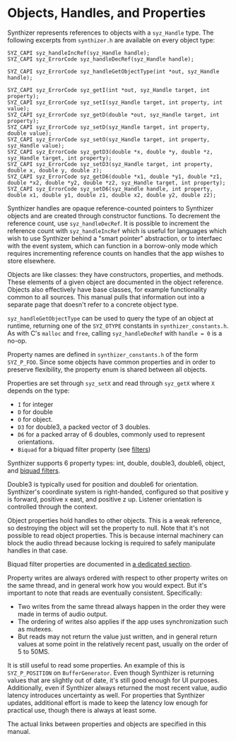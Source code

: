 # Objects, Handles, and Properties

Synthizer represents references to objects with a `syz_Handle` type.  The following excerpts from `synthizer.h` are available on every object type:

```
SYZ_CAPI syz_handleIncRef(syz_Handle handle);
SYZ_CAPI syz_ErrorCode syz_handleDecRef(syz_Handle handle);

SYZ_CAPI syz_ErrorCode syz_handleGetObjectType(int *out, syz_Handle handle);

SYZ_CAPI syz_ErrorCode syz_getI(int *out, syz_Handle target, int property);
SYZ_CAPI syz_ErrorCode syz_setI(syz_Handle target, int property, int value);
SYZ_CAPI syz_ErrorCode syz_getD(double *out, syz_Handle target, int property);
SYZ_CAPI syz_ErrorCode syz_setD(syz_Handle target, int property, double value);
SYZ_CAPI syz_ErrorCode syz_setO(syz_Handle target, int property, syz_Handle value);
SYZ_CAPI syz_ErrorCode syz_getD3(double *x, double *y, double *z, syz_Handle target, int property);
SYZ_CAPI syz_ErrorCode syz_setD3(syz_Handle target, int property, double x, double y, double z);
SYZ_CAPI syz_ErrorCode syz_getD6(double *x1, double *y1, double *z1, double *x2, double *y2, double *z2, syz_Handle target, int property);
SYZ_CAPI syz_ErrorCode syz_setD6(syz_Handle handle, int property, double x1, double y1, double z1, double x2, double y2, double z2);
```

Synthizer handles are opaque reference-counted pointers to Synthizer objects and are created through constructor functions.  To decrement the reference count, use `syz_handleDecRef`.
It is possible to increment the reference count with `syz_handleIncRef` which is useful for languages which wish to use Synthizer behind a "smart pointer" abstraction, or to interfaec
with the event system, which can function in a borrow-only mode which requires incrementing reference counts on handles that the app wiishes to store elsewhere.

Objects are like classes: they have constructors, properties, and methods.  These elements of a given object are documented in the object reference.
Objects also effectively have base classes, for example functionality common to all sources.  This manual pulls that information out
into a separate page that doesn't refer to a concrete object type.

`syz_handleGetObjectType` can be used to query the type of an object at runtime, returning one of the `SYZ_OTYPE` constants
in `synthizer_constants.h`.  As with C's `malloc` and `free`, calling `syz_handleDecRef`
with `handle = 0` is a no-op.

Property names are defined in `synthizer_constants.h` of the form `SYZ_P_FOO`.  Since some objects have common properties and in order to preserve flexibility, the property enum is shared between all objects.

Properties are set through `syz_setX` and read through `syz_getX` where `X` depends on the type:

- `I` for integer
- `D` for double
- `O` for object.
- `D3` for double3, a packed vector of 3 doubles.
- `D6` for a packed array of 6 doubles, commonly used to represent orientations.
- `Biquad` for a biquad filter property (see [filters](./filters.md))

Synthizer supports 6 property types: int, double, double3, double6, object, and [biquad filters](./filters.md).

Double3 is typically used for position and double6 for orientation.  Synthizer's coordinate system is right-handed, configured so that positive y is forward, positive x east, and positive z up.  Listener orientation is controlled through the context.

Object properties hold handles to other objects.  This is a weak reference, so destroying
the object will set the property to null.  Note that it's not possible to read object properties.  This is because internal machinery
can block the audio thread because locking is required to safely manipulate handles in that case.

Biquad filter properties are documented in [a dedicated section](./filters.md).

Property writes are always ordered with respect to other property writes on the same thread, and in general work how you would expect.  But it's important to note that reads are eventually consistent.  Specifically:

- Two writes from the same thread always happen in the order they were made in terms of audio output.
- The ordering of writes also applies if the app uses synchronization such as mutexes.
- But reads may not return the value just written, and in general return values at some point in the relatively recent past, usually on the order of 5 to 50MS.

It is still useful to read some properties.  An example of this is `SYZ_P_POSITION` on `BufferGenerator`.  Even though Synthizer is returning values that are slightly out of date,
it's still good enough for UI purposes.  Additionally, even if Synthizer always returned the most recent value, audio latency introduces uncertainty as well.  For properties that Synthizer updates, additional effort is made
to keep the latency low enough for practical use, though there is always at least some.

The actual links between properties and objects are specified in this manual.
